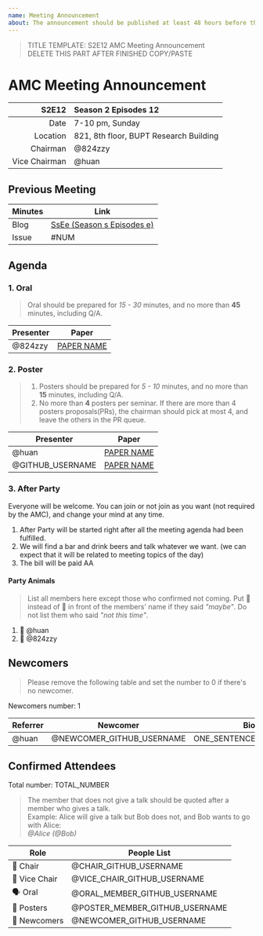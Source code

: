 ```yaml
---
name: Meeting Announcement
about: The announcement should be published at least 48 hours before the meeting, and the minutes should be published no more than 48 hours after the meeting.
---
```


> TITLE TEMPLATE:
> S2E12 AMC Meeting Announcement  
> DELETE THIS PART AFTER FINISHED COPY/PASTE

# AMC Meeting Announcement

|         S2E12 | Season 2 Episodes 12                   |
| ------------: | :------------------------------------- |
|          Date | 7-10 pm, Sunday                        |
|      Location | 821, 8th floor, BUPT Research Building |
|      Chairman | @824zzy                                |
| Vice Chairman | @huan                                  |

## Previous Meeting

| Minutes | Link                                                                                 |
| ------- | ------------------------------------------------------------------------------------ |
| Blog    | [SsEe (Season s Episodes e)](https://ai-ml.club/events/seminar-meeting-minutes-s-e/) |
| Issue   | #NUM                                                                                 |

## Agenda

### 1. Oral

> Oral should be prepared for _15 - 30_ minutes, and no more than **45** minutes, including Q/A.

| Presenter | Paper                                     |
| --------- | ----------------------------------------- |
| @824zzy   | [PAPER NAME](https://arxiv.org/PAPER_URL) |

### 2. Poster

> 1. Posters should be prepared for _5 - 10_ minutes, and no more than **15** minutes, including Q/A.
> 1. No more than **4** posters per seminar. If there are more than 4 posters proposals(PRs), the chairman should pick at most 4, and leave the others in the PR queue.

| Presenter        | Paper                                     |
| ---------------- | ----------------------------------------- |
| @huan            | [PAPER NAME](https://arxiv.org/PAPER_URL) |
| @GITHUB_USERNAME | [PAPER NAME](https://arxiv.org/PAPER_URL) |

### 3. After Party

Everyone will be welcome. You can join or not join as you want (not required by the AMC), and change your mind at any time.

1. After Party will be started right after all the meeting agenda had been fulfilled.
1. We will find a bar and drink beers and talk whatever we want. (we can expect that it will be related to meeting topics of the day)
1. The bill will be paid AA

#### Party Animals

> List all members here except those who confirmed not coming. Put 🍺 instead of 🍻 in front of the members' name if they said _"maybe"_. Do not list them who said _"not this time"_.

1. 🍻 @huan
1. 🍺 @824zzy

## Newcomers

> Please remove the following table and set the number to 0 if there's no newcomer.

Newcomers number: 1

| Referrer | Newcomer  | Bio                    |
| -------- | --------- | ---------------------- |
| @huan    | @NEWCOMER_GITHUB_USERNAME | ONE_SENTENCE_BIOGRAPHY |

## Confirmed Attendees

Total number: TOTAL_NUMBER

> The member that does not give a talk should be quoted after a member who gives a talk.   
> Example: Alice will give a talk but Bob does not, and Bob wants to go with Alice:  
> _@Alice (@Bob)_

| Role          | People List                    |
| ------------- | ------------------------------ |
| 🧓 Chair      | @CHAIR_GITHUB_USERNAME         |
| 🧑 Vice Chair | @VICE_CHAIR_GITHUB_USERNAME    |
| 🗣 Oral       | @ORAL_MEMBER_GITHUB_USERNAME   |
| 📰 Posters    | @POSTER_MEMBER_GITHUB_USERNAME |
| 👶 Newcomers  | @NEWCOMER_GITHUB_USERNAME      |
